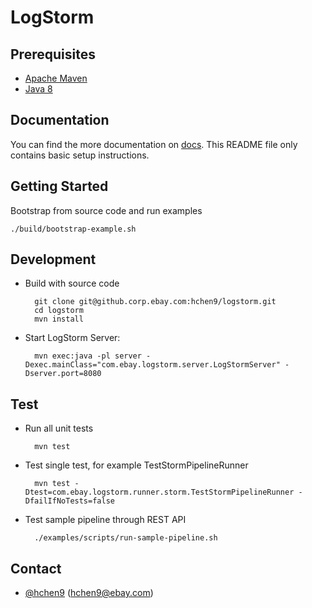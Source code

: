 LogStorm
========

Prerequisites
-------------

* [Apache Maven](https://maven.apache.org/)
* [Java 8](http://www.oracle.com/technetwork/java/javase/downloads/jdk8-downloads-2133151.html)

Documentation
-------------
You can find the more documentation on [docs](/docs). This README file only contains basic setup instructions.

Getting Started
---------------
Bootstrap from source code and run examples
	
    ./build/bootstrap-example.sh

Development
-----------

* Build with source code

		git clone git@github.corp.ebay.com:hchen9/logstorm.git
        cd logstorm
        mvn install

* Start LogStorm Server: 
	
		mvn exec:java -pl server -Dexec.mainClass="com.ebay.logstorm.server.LogStormServer" -Dserver.port=8080

Test
----
* Run all unit tests 
	
		mvn test
		
* Test single test, for example TestStormPipelineRunner

		mvn test -Dtest=com.ebay.logstorm.runner.storm.TestStormPipelineRunner -DfailIfNoTests=false

* Test sample pipeline through REST API
	
		./examples/scripts/run-sample-pipeline.sh

Contact
-------

* [@hchen9](https://github.corp.ebay.com/hchen9) (hchen9@ebay.com)
